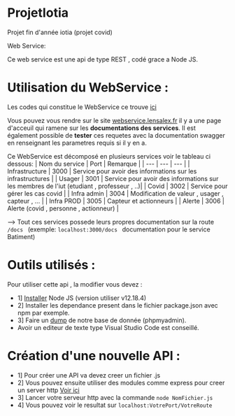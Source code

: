 # ProjetIotia
Projet fin d'année iotia (projet covid)

Web Service:

Ce web service est une api de type REST , codé grace a Node JS.

# Utilisation du WebService :

Les codes qui constitue le WebService ce trouve [ici](https://github.com/LENSAlex/ProjetIotia/tree/WebService/WebService)

Vous pouvez vous rendre sur le site [webservice.lensalex.fr](http://webservice.lensalex.fr)  il y a une page d'acceuil qui ramene sur les **documentations des services**.
Il est également possible de **tester** ces requetes avec la documentation swagger en renseignant les parametres requis si il y en a.

Ce WebService est décomposé en plusieurs services voir le tableau ci dessous:
| Nom du service | Port | Remarque |
| --- | --- | --- |
| Infrastructure | 3000 | Service pour avoir des informations sur les infrastructures |
| Usager | 3001 | Service pour avoir des informations sur les membres de l'iut (etudiant , professeur , ..)|
| Covid | 3002 | Service pour gérer les cas covid |
| Infra admin  | 3004 | Modification de valeur , usager , capteur , ...  |
| Infra PROD  | 3005 | Capteur et actionneurs |
| Alerte  | 3006 | Alerte (covid , personne , actionneur)  |

--> Tout ces services possede leurs propres documentation sur la route  ```/docs ``` (exemple:  ```localhost:3000/docs ``` documentation pour le service Batiment)


# Outils utilisés :

Pour utiliser cette api , la modifier vous devez :

- 1] [Installer](https://nodejs.org/en/) Node JS (version utiliser v12.18.4)
- 2] Installer les dependance present dans le fichier package.json avec npm par exemple.
- 3] Faire un [dump](https://github.com/LENSAlex/ProjetIotia/blob/documentation/ScriptSQL.txt) de notre base de donnée (phpmyadmin).
- Avoir un editeur de texte type Visual Studio Code est conseillé.


# Création d'une nouvelle API :

- 1] Pour créer une API va devez creer un fichier .js
- 2] Vous pouvez ensuite utiliser des modules comme express pour creer un server http [Voir ici](https://www.npmjs.com/package/express)
- 3] Lancer votre serveur http avec la commande   ```node NomFichier.js```
- 4] Vous pouvez voir le resultat sur ```localhost:VotrePort/VotreRoute ```

